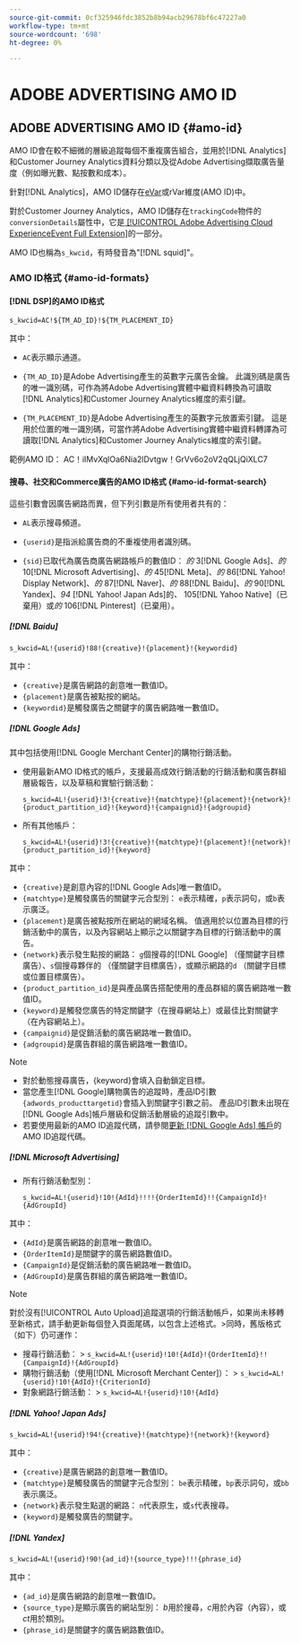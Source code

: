 ```yaml
---
source-git-commit: 0cf325946fdc3852b8b94acb29678bf6c47227a0
workflow-type: tm+mt
source-wordcount: '698'
ht-degree: 0%

---
```

# ADOBE ADVERTISING AMO ID

## ADOBE ADVERTISING AMO ID {#amo-id}

AMO ID會在較不細微的層級追蹤每個不重複廣告組合，並用於[!DNL Analytics]和Customer Journey Analytics資料分類以及從Adobe Advertising擷取廣告量度（例如曝光數、點按數和成本）。

針對[!DNL Analytics]，AMO ID儲存在[eVar](https://experienceleague.adobe.com/docs/analytics/components/dimensions/evar.html)或rVar維度(AMO ID)中。

對於Customer Journey Analytics，AMO ID儲存在`trackingCode`物件的`conversionDetails`屬性中，它是[ [!UICONTROL Adobe Advertising Cloud ExperienceEvent Full Extension]](https://experienceleague.adobe.com/en/docs/experience-platform/xdm/field-groups/event/advertising-full-extension)的一部分。

AMO ID也稱為`s_kwcid`，有時發音為&quot;[!DNL squid]&quot;。

### AMO ID格式 {#amo-id-formats}

#### [!DNL DSP]的AMO ID格式

`s_kwcid=AC!${TM_AD_ID}!${TM_PLACEMENT_ID}`

其中：

* `AC`表示顯示通道。

* `{TM_AD_ID}`是Adobe Advertising產生的英數字元廣告金鑰。 此識別碼是廣告的唯一識別碼，可作為將Adobe Advertising實體中繼資料轉換為可讀取[!DNL Analytics]和Customer Journey Analytics維度的索引鍵。

* `{TM_PLACEMENT_ID}`是Adobe Advertising產生的英數字元放置索引鍵。 這是用於位置的唯一識別碼，可當作將Adobe Advertising實體中繼資料轉譯為可讀取[!DNL Analytics]和Customer Journey Analytics維度的索引鍵。

範例AMO ID： AC！iIMvXqlOa6Nia2lDvtgw！GrVv6o2oV2qQLjQiXLC7

#### 搜尋、社交和Commerce廣告的AMO ID格式 {#amo-id-format-search}

這些引數會因廣告網路而異，但下列引數是所有使用者共有的：

* `AL`表示搜尋頻道。<!-- what about social/Facebook, and display ads on Google (like Gmail, YouTube)? -->

* `{userid}`是指派給廣告商的不重複使用者識別碼。

* `{sid}`已取代為廣告商廣告網路帳戶的數值ID： *的* 3[!DNL Google Ads]、*的* 10[!DNL Microsoft Advertising]、*的* 45[!DNL Meta]、*的* 86[!DNL Yahoo! Display Network]、*的* 87[!DNL Naver]、*的* 88[!DNL Baidu]、*的* 90[!DNL Yandex]、*94* [!DNL Yahoo! Japan Ads]的&#x200B;*、* 105[!DNL Yahoo Native]（已棄用）或&#x200B;*的* 106[!DNL Pinterest]（已棄用）。

##### [!DNL Baidu]

`s_kwcid=AL!{userid}!88!{creative}!{placement}!{keywordid}`

其中：

* `{creative}`是廣告網路的創意唯一數值ID。
* `{placement}`是廣告被點按的網站。
* `{keywordid}`是觸發廣告之關鍵字的廣告網路唯一數值ID。

##### [!DNL Google Ads]

其中包括使用[!DNL Google Merchant Center]的購物行銷活動。

* 使用最新AMO ID格式的帳戶，支援最高成效行銷活動的行銷活動和廣告群組層級報告，以及草稿和實驗行銷活動：

  `s_kwcid=AL!{userid}!3!{creative}!{matchtype}!{placement}!{network}!{product_partition_id}!{keyword}!{campaignid}!{adgroupid}`

* 所有其他帳戶：

  `s_kwcid=AL!{userid}!3!{creative}!{matchtype}!{placement}!{network}!{product_partition_id}!{keyword}`

其中：

<!-- VERIFY CREATIVE description. Also, are there more networks now (audience and shopping?) -->

* `{creative}`是創意內容的[!DNL Google Ads]唯一數值ID。
* `{matchtype}`是觸發廣告的關鍵字元合型別： `e`表示精確，`p`表示詞句，或`b`表示廣泛。
* `{placement}`是廣告被點按所在網站的網域名稱。 值適用於以位置為目標的行銷活動中的廣告，以及內容網站上顯示之以關鍵字為目標的行銷活動中的廣告。
* `{network}`表示發生點按的網路： `g`個搜尋的[!DNL Google] （僅關鍵字目標廣告）、`s`個搜尋夥伴的 （僅關鍵字目標廣告），或顯示網路的`d` （關鍵字目標或位置目標廣告）。
* `{product_partition_id}`是與產品廣告搭配使用的產品群組的廣告網路唯一數值ID。
* `{keyword}`是觸發您廣告的特定關鍵字（在搜尋網站上）或最佳比對關鍵字（在內容網站上）。
* `{campaignid}`是促銷活動的廣告網路唯一數值ID。
* `{adgroupid}`是廣告群組的廣告網路唯一數值ID。

>[!NOTE]
>
>* 對於動態搜尋廣告，{keyword}會填入自動鎖定目標。
>* 當您產生[!DNL Google]購物廣告的追蹤時，產品ID引數`{adwords_producttargetid}`會插入到關鍵字引數之前。 產品ID引數未出現在[!DNL Google Ads]帳戶層級和促銷活動層級的追蹤引數中。
>* 若要使用最新的AMO ID追蹤代碼，請參閱[更新 [!DNL Google Ads] 帳戶](/help/search-social-commerce/campaign-management/accounts/update-amo-id-google.md)的AMO ID追蹤代碼。<!-- Update terminology there too. -->

<!--

##### [!DNL Meta]

`s_kwcid=AL!{userid}!45!{{ad.id}}!{{campaign.id}}!{{adset.id}}`

where:

* `{{ad.id}}` is the unique numeric ID for the ad/creative.

* `{{campaign.id}}` is the unique ID for the campaign.

* `{{adset.id}}` is the unique ID for the ad set.

-->

##### [!DNL Microsoft Advertising]

* 所有行銷活動型別：

  `s_kwcid=AL!{userid}!10!{AdId}!!!!{OrderItemId}!!{CampaignId}!{AdGroupId}`

其中：

* `{AdId}`是廣告網路的創意唯一數值ID。
* `{OrderItemId}`是關鍵字的廣告網路數值ID。
* `{CampaignId}`是促銷活動的廣告網路唯一數值ID。
* `{AdGroupId}`是廣告群組的廣告網路唯一數值ID。

>[!NOTE]
>
> 對於沒有[!UICONTROL Auto Upload]追蹤選項的行銷活動帳戶，如果尚未移轉至新格式，請手動更新每個登入頁面尾碼，以包含上述格式。
> &#x200B;>同時，舊版格式（如下）仍可運作：
>* 搜尋行銷活動：
>  &#x200B;>  `s_kwcid=AL!{userid}!10!{AdId}!{OrderItemId}!!{CampaignId}!{AdGroupId}`
>* 購物行銷活動（使用[!DNL Microsoft Merchant Center]）：
>  &#x200B;>  `s_kwcid=AL!{userid}!10!{AdId}!{CriterionId}`
>* 對象網路行銷活動：
>  &#x200B;>  `s_kwcid=AL!{userid}!10!{AdId}`

##### [!DNL Yahoo! Japan Ads]

`s_kwcid=AL!{userid}!94!{creative}!{matchtype}!{network}!{keyword}`

其中：

* `{creative}`是廣告網路的創意唯一數值ID。
* `{matchtype}`是觸發廣告的關鍵字元合型別： `be`表示精確，`bp`表示詞句，或`bb`表示廣泛。
* `{network}`表示發生點選的網路： `n`代表原生，或`s`代表搜尋。
* `{keyword}`是觸發廣告的關鍵字。

##### [!DNL Yandex]

`s_kwcid=AL!{userid}!90!{ad_id}!{source_type}!!!{phrase_id}`

其中：

* `{ad_id}`是廣告網路的創意唯一數值ID。
* `{source_type}`是顯示廣告的網站型別： *b*&#x200B;用於搜尋，*c*&#x200B;用於內容（內容），或&#x200B;*ct*&#x200B;用於類別。
* `{phrase_id}`是關鍵字的廣告網路數值ID。
